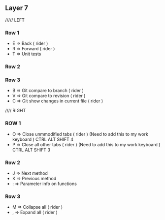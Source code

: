## Layer 7

///// LEFT
### Row 1
* E => Back ( rider )
* R => Forward ( rider )
* T => Unit tests

### Row 2

### Row 3
* B => Git compare to branch ( rider )
* V => Git compare to revision ( rider )
* C => Git show changes in current file ( rider )

//// RIGHT
### ROW 1
* O => Close unmmodified tabs ( rider ) (Need to add this to my work keyboard ) CTRL ALT SHIFT 4
* P => Close all other tabs ( rider ) (Need to add this to my work keyboard ) CTRL ALT SHIFT 3

### Row 2
* J => Next method
* K => Previous method
* : => Parameter info on functions

### Row 3
* M => Collapse all ( rider )
* , => Expand all ( rider )